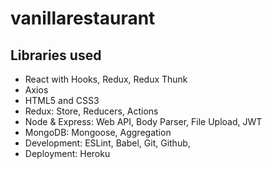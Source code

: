 # vanillarestaurant
## Libraries used

- React with Hooks, Redux, Redux Thunk
- Axios
- HTML5 and CSS3
- Redux: Store, Reducers, Actions
- Node & Express: Web API, Body Parser, File Upload, JWT
- MongoDB: Mongoose, Aggregation
- Development: ESLint, Babel, Git, Github,
- Deployment: Heroku


